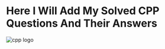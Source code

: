 # Here I Will Add My Solved CPP Questions And Their Answers
![cpp logo](https://repository-images.githubusercontent.com/452852040/2c047017-60ea-4493-9d31-a96c731c4e97)